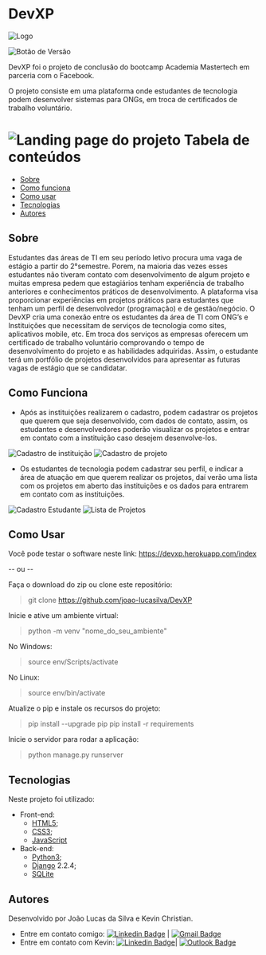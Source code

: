 # DevXP
![Logo](https://github.com/joao-lucasilva/DevXP/blob/master/website/static/css/img/icone_pg.png?raw=true)

![Botão de Versão](https://img.shields.io/badge/Version-5.1-blue)
 
DevXP foi o projeto de conclusão do bootcamp Academia Mastertech em parceria com o Facebook.

O projeto consiste em uma plataforma onde estudantes de tecnologia podem desenvolver sistemas para ONGs, em troca de certificados de trabalho voluntário.
 
![Landing page do projeto](https://github.com/joao-lucasilva/DevXP/blob/master/website/static/css/img/index.JPG?raw=true)
Tabela de conteúdos
=================
   * [Sobre](#sobre)
   * [Como funciona](#como-funciona)
   * [Como usar](#como-usar)
   * [Tecnologias](#tecnologias)
   * [Autores](#autores)
 
## Sobre
Estudantes das áreas de TI em seu período letivo procura uma vaga de estágio a partir do 2°semestre. Porem, na maioria das vezes esses estudantes não tiveram contato com desenvolvimento de algum projeto e muitas empresa pedem que estagiários tenham experiência de trabalho anteriores e conhecimentos práticos de desenvolvimento.
A plataforma visa proporcionar experiências em projetos práticos para estudantes  que tenham um perfil de  desenvolvedor (programação) e de gestão/negócio. 
O DevXP cria uma conexão entre os estudantes da área de TI com ONG’s e Instituições que necessitam de serviços de tecnologia como sites, aplicativos mobile, etc. Em troca dos serviços as empresas oferecem um certificado de trabalho voluntário comprovando o tempo de desenvolvimento do projeto e as habilidades adquiridas. Assim, o estudante terá um portfólio de projetos desenvolvidos para apresentar as futuras  vagas de estágio que se candidatar. 
## Como Funciona
* Após as instituições realizarem o cadastro, podem cadastrar os projetos que querem que seja  desenvolvido, com dados de contato, assim, os estudantes e desenvolvedores poderão visualizar os projetos e entrar em contato com a instituição caso desejem desenvolve-los.

![Cadastro de instituição](https://github.com/joao-lucasilva/DevXP/blob/master/website/static/css/img/cadinst.JPG?raw=true)
![Cadastro de projeto](https://github.com/joao-lucasilva/DevXP/blob/master/website/static/css/img/cadprojeto.JPG?raw=true)

* Os estudantes de tecnologia podem cadastrar seu perfil, e indicar a área de atuação em que querem realizar os projetos, daí verão uma lista com os projetos em aberto das instituições e os dados para entrarem em contato com as instituições.

![Cadastro Estudante](https://github.com/joao-lucasilva/DevXP/blob/master/website/static/css/img/caddev.JPG?raw=true)
![Lista de Projetos](https://github.com/joao-lucasilva/DevXP/blob/master/website/static/css/img/listaprojetos.JPG?raw=true)
## Como Usar
Você pode testar o software neste link: https://devxp.herokuapp.com/index

-- ou --

Faça o download do zip ou clone este repositório:
> git clone https://github.com/joao-lucasilva/DevXP

Inicie e ative um ambiente virtual:
> python -m venv "nome_do_seu_ambiente"

No Windows:
> source env/Scripts/activate

No Linux:
> source env/bin/activate

Atualize o pip e instale os recursos do projeto:
> pip install --upgrade pip
> pip install -r requirements

Inicie o servidor para rodar a aplicação:
> python manage.py runserver

## Tecnologias
Neste projeto foi utilizado:
* Front-end:
	*  [HTML5](https://developer.mozilla.org/pt-BR/docs/Web/HTML/HTML5);
	* [CSS3](https://developer.mozilla.org/pt-BR/docs/Web/CSS);
	* [JavaScript](https://developer.mozilla.org/pt-BR/docs/Web/JavaScript)
* Back-end:
	* [Python3](https://www.python.org/);
	* [Django](https://developer.mozilla.org/pt-BR/docs/Learn/Server-side/Django) 2.2.4;
	* [SQLite](https://www.sqlite.org/index.html)
## Autores
Desenvolvido por João Lucas da Silva e Kevin Christian.
* Entre em contato comigo:
 [![Linkedin Badge](https://img.shields.io/badge/-JoaoLucas-blue?style=flat-square&logo=Linkedin&logoColor=white&link=https://www.linkedin.com/in/tgmarinho/)]([https://www.linkedin.com/in/joaolucassilva-812819165/](https://www.linkedin.com/in/joaolucassilva-812819165/)) | [![Gmail Badge](https://img.shields.io/badge/-joao.lsilva1198@gmail.com-c14438?style=flat-square&logo=Gmail&logoColor=white&link=mailto:tgmarinho@gmail.com)](mailto:joao.lsilva1198@gmail.com)
* Entre em contato com Kevin:
 [![Linkedin Badge](https://img.shields.io/badge/-kevinnchristian-blue?style=flat-square&logo=Linkedin&logoColor=white&link=https://www.linkedin.com/in/kevinnchristian/)](https://www.linkedin.com/in/kevinnchristian/)| [![Outlook Badge](https://img.shields.io/badge/-kevin.cmribeiro@outlook.com-blue?style=flat-square&link=mailto:kevin.cmribeiro@outlook.com)](mailto:kevin.cmribeiro@outlook.com)
